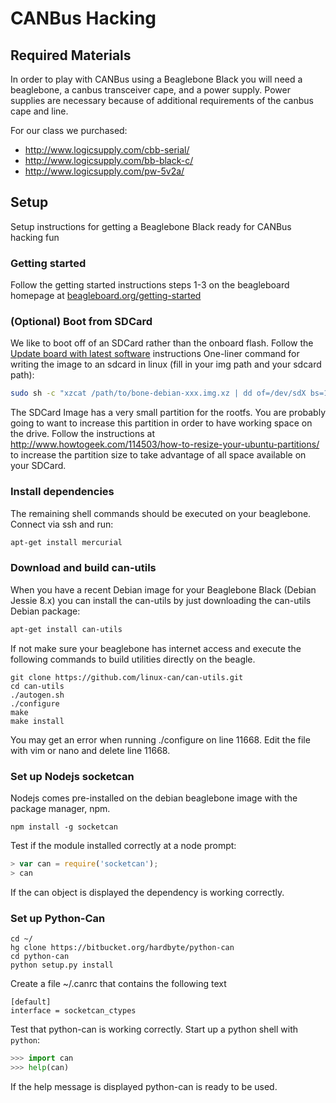 # CANBus Hacking

## Required Materials
In order to play with CANBus using a Beaglebone Black you will need a beaglebone, a canbus transceiver cape, and a power supply. Power supplies are necessary because of additional requirements of the canbus cape and line.

For our class we purchased:
* http://www.logicsupply.com/cbb-serial/
* http://www.logicsupply.com/bb-black-c/
* http://www.logicsupply.com/pw-5v2a/

## Setup
Setup instructions for getting a Beaglebone Black ready for CANBus hacking fun

### Getting started
Follow the getting started instructions steps 1-3 on the beagleboard homepage at [beagleboard.org/getting-started](http://beagleboard.org/getting-started)

### (Optional) Boot from SDCard
We like to boot off of an SDCard rather than the onboard flash. Follow the [Update board with latest software](http://beagleboard.org/getting-started#update) instructions 
One-liner command for writing the image to an sdcard in linux (fill in your img path and your sdcard path):
```sh
sudo sh -c "xzcat /path/to/bone-debian-xxx.img.xz | dd of=/dev/sdX bs=1M"
```
The SDCard Image has a very small partition for the rootfs. You are probably going to want to increase this partition in order to have working space on the drive. Follow the instructions at http://www.howtogeek.com/114503/how-to-resize-your-ubuntu-partitions/ to increase the partition size to take advantage of all space available on your SDCard.

### Install dependencies
The remaining shell commands should be executed on your beaglebone. Connect via ssh and run:
```sh
apt-get install mercurial
```

### Download and build can-utils
When you have a recent Debian image for your Beaglebone Black (Debian Jessie 8.x) you can install the can-utils by just downloading the can-utils Debian package:
```sh
apt-get install can-utils
```

If not make sure your beaglebone has internet access and execute the following commands to build utilities directly on the beagle.
```
git clone https://github.com/linux-can/can-utils.git
cd can-utils
./autogen.sh
./configure
make
make install
```

You may get an error when running ./configure on line 11668. Edit the file with vim or nano and delete line 11668.

### Set up Nodejs socketcan
Nodejs comes pre-installed on the debian beaglebone image with the package manager, npm.

```
npm install -g socketcan
```

Test if the module installed correctly at a node prompt:

```js
> var can = require('socketcan');
> can
```
If the can object is displayed the dependency is working correctly.


### Set up Python-Can
```
cd ~/
hg clone https://bitbucket.org/hardbyte/python-can
cd python-can
python setup.py install
```

Create a file ~/.canrc that contains the following text
```
[default]
interface = socketcan_ctypes
```

Test that python-can is working correctly. Start up a python shell with `python`:
```python
>>> import can
>>> help(can)
```
If the help message is displayed python-can is ready to be used.
